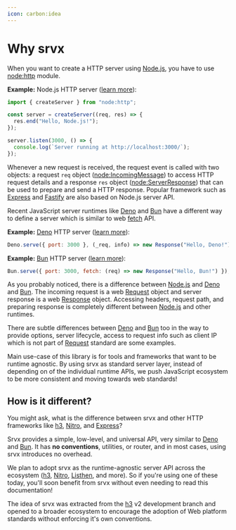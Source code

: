 ```yaml
---
icon: carbon:idea
---
```


# Why srvx

When you want to create a HTTP server using [Node.js][Node.js], you have to use [node:http](https://nodejs.org/api/http.html) module.

**Example:** Node.js HTTP server ([learn more](https://nodejs.org/en/learn/getting-started/introduction-to-nodejs)):

```js
import { createServer } from "node:http";

const server = createServer((req, res) => {
  res.end("Hello, Node.js!");
});

server.listen(3000, () => {
  console.log(`Server running at http://localhost:3000/`);
});
```

Whenever a new request is received, the request event is called with two objects: a request `req` object ([node:IncomingMessage][IncomingMessage]) to access HTTP request details and a response `res` object ([node:ServerResponse][ServerResponse]) that can be used to prepare and send a HTTP response. Popular framework such as [Express](https://expressjs.com/) and [Fastify](https://fastify.dev/) are also based on Node.js server API.

Recent JavaScript server runtimes like [Deno][Deno] and [Bun][Bun] have a different way to define a server which is similar to web [fetch][fetch] API.

**Example:** [Deno][Deno] HTTP server ([learn more](https://docs.deno.com/api/deno/~/Deno.serve)):

```js
Deno.serve({ port: 3000 }, (_req, info) => new Response("Hello, Deno!"));
```

**Example:** [Bun][Bun] HTTP server ([learn more](https://bun.sh/docs/api/http)):

```js
Bun.serve({ port: 3000, fetch: (req) => new Response("Hello, Bun!") });
```

As you probably noticed, there is a difference between [Node.js][Node.js] and [Deno][Deno] and [Bun][Bun]. The incoming request is a web [Request][Request] object and server response is a web [Response][Response] object. Accessing headers, request path, and preparing response is completely different between [Node.js][Node.js] and other runtimes.

There are subtle differences between [Deno][Deno] and [Bun][Bun] too in the way to provide options, server lifecycle, access to request info such as client IP which is not part of [Request][Request] standard are some examples.

Main use-case of this library is for tools and frameworks that want to be runtime agnostic. By using srvx as standard server layer, instead of depending on of the individual runtime APIs, we push JavaScript ecosystem to be more consistent and moving towards web standards!

## How is it different?

You might ask, what is the difference between srvx and other HTTP frameworks like [h3](https://h3.dev/), [Nitro](https://nitro.unjs.io/), and [Express](https://expressjs.com/)?

Srvx provides a simple, low-level, and universal API, very similar to [Deno][Deno] and [Bun][Bun]. It has **no conventions**, utilities, or router, and in most cases, using srvx introduces no overhead.

We plan to adopt srvx as the runtime-agnostic server API across the ecosystem ([h3](https://h3.dev/), [Nitro](https://nitro.unjs.io/), [Listhen](https://listhen.unjs.io/), and more). So if you're using one of these today, you'll soon benefit from srvx without even needing to read this documentation!

The idea of srvx was extracted from the [h3](https://h3.dev/) v2 development branch and opened to a broader ecosystem to encourage the adoption of Web platform standards without enforcing it's own conventions.

[Deno]: https://deno.com/
[Bun]: https://bun.sh/
[Node.js]: https://nodejs.org/
[fetch]: https://developer.mozilla.org/en-US/docs/Web/API/Fetch_API
[Request]: https://developer.mozilla.org/en-US/docs/Web/API/Request
[Response]: https://developer.mozilla.org/en-US/docs/Web/API/Response
[IncomingMessage]: https://nodejs.org/api/http.html#http_class_http_incomingmessage
[ServerResponse]: https://nodejs.org/api/http.html#http_class_http_serverresponse
